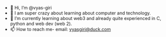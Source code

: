 - 👋 Hi, I’m @vyas-giri
- 👀 I am super crazy about learning about computer and technology.
- 🌱 I’m currently learning about web3 and already quite experienced in C, python and web dev (web 2).
- 📫 How to reach me- email: vyasgiri@duck.com

<!---
vyas-giri/vyas-giri is a ✨ special ✨ repository because its `README.md` (this file) appears on your GitHub profile.
You can click the Preview link to take a look at your changes.
--->
